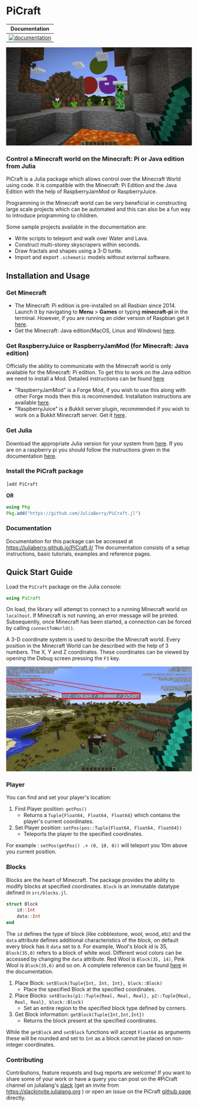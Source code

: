 # PiCraft

| **Documentation**    |
| :------------------: |
|[![documentation][docs-img]](https://juliaberry.github.io/PiCraft.jl/) |

[docs-img]: https://img.shields.io/badge/docs-latest-blue.svg

![PiCraft](./docs/src/assets/img/PiCraft.png)

### Control a Minecraft world on the Minecraft: Pi or Java edition from Julia

PiCraft is a Julia package which allows control over the Minecraft World using code. It is compatible with the Minecraft: Pi Edition and the Java Edition with the help of RaspberryJamMod or RaspberryJuice.

Programming in the Minecraft world can be very beneficial in constructing large scale
projects which can be automated and this can also be a fun way to introduce programming
 to children.

Some sample projects available in the documentation are:

- Write scripts to teleport and walk over Water and Lava.
- Construct multi-storey skyscrapers within seconds.
- Draw fractals and shapes using a 3-D turtle.
- Import and export `.schematic` models without external software.

## Installation and Usage

### Get Minecraft

- The Minecraft: Pi edition is pre-installed on all Rasbian since 2014. Launch it by navigating to **Menu** > **Games** or typing **minecraft-pi** in the terminal. However, if you are running an older version of Raspbian get it [here](https://minecraft.net/en-us/edition/pi/).
- Get the Minecraft: Java edition(MacOS, Linux and Windows) [here](https://minecraft.net/en-us/download/alternative).

### Get RaspberryJuice or RaspberryJamMod (for Minecraft: Java edition)

Officially the ability to communicate with the Minecraft world is only available for the Minecraft: Pi edition. To get this to work on the Java edition we need to install a Mod. Detailed instructions can be found [here](https://juliaberry.github.io/PiCraft.jl/#Installation-1)

- "RaspberryJamMod" is a Forge Mod, if you wish to use this along with other Forge mods then this is recommended. Installation instructions are available [here](http://www.instructables.com/id/Python-coding-for-Minecraft/).
- "RaspberryJuice" is a Bukkit server plugin, recommended if you wish to work on a Bukkit Minecraft server. Get it [here](https://dev.bukkit.org/projects/raspberryjuice).

### Get Julia

Download the appropriate Julia version for your system from [here](https://julialang.org/downloads/). 
If you are on a raspberry pi you should follow the instructions given in the documentation 
[here](https://juliaberry.github.io/PiCraft.jl/installation/#Install-Julia-1).

### Install the PiCraft package

```julia
]add PiCraft
```
**OR**

```julia
using Pkg
Pkg.add("https://github.com/JuliaBerry/PiCraft.jl")
```

### Documentation

Documentation for this package can be accessed at https://juliaberry.github.io/PiCraft.jl/
The documentation consists of a setup instructions, basic tutorials, examples and
reference pages.

## Quick Start Guide

Load the `PiCraft` package on the Julia console:
```julia
using PiCraft
```

On load, the library will attempt to connect to a running Minecraft world on `localhost`. If Minecraft is not running, an error message will be printed. Subsequently, once Minecraft has been started, a connection can be forced by calling `connectToWorld()`.

A 3-D coordinate system is used to describe the Minecraft world. Every position in the Minecraft World can be described with the help of 3 numbers. The X, Y and Z coordinates. These coordinates can be viewed by opening the Debug screen pressing the `F3` key.

![debug-screen](./docs/src/assets/img/coordinates.png)

### Player
You can find and set your player's location:
1) Find Player position: `getPos()`
      * Returns a `Tuple{Float64, Float64, Float64}` which contains the player's current coordinates.
2) Set Player position: `setPos(pos::Tuple{Float64, Float64, Float64})`
      * Teleports the player to the specified coordinates.

For example : `setPos(getPos() .+ (0, 10, 0))` will teleport you 10m above you current position.

### Blocks
Blocks are the heart of Minecraft. The package provides the ability to modify blocks at specified coordinates.
`Block` is an immutable datatype defined in `src/blocks.jl`.

```julia
struct Block
    id::Int
    data::Int
end
```
The `id` defines the type of block (like cobblestone, wool, wood,.etc) and the `data` attribute defines additional characteristics of the block, on default every block has it `data` set to `0`. For example, Wool's block id is 35, `Block(35,0)` refers to a block of white wool. Different wool colors can be accessed by changing the `data` attribute. Red Wool is `Block(35, 14)`, Pink Wool is `Block(35,6)` and so on. A complete reference can be found [here](https://juliaberry.github.io/PiCraft.jl/blocks.html) in the documentation.

1) Place Block: `setBlock(Tuple{Int, Int, Int}, block::Block)`
    * Place the specified Block at the specified coordinates.
2) Place Blocks: `setBlocks(p1::Tuple{Real, Real, Real}, p2::Tuple{Real, Real, Real}, block::Block)`
    * Set an entire region to the specified block type defined by corners.
3) Get Block information: `getBlock(Tuple{Int,Int,Int})`
    * Returns the block present at the specified coordinates.

While the `getBlock` and `setBlock` functions will accept `Float64` as arguments these will be rounded and set to `Int` as a block cannot be placed on non-integer coordinates.

### Contributing

Contributions, feature requests and bug reports are welcome! If you want to share some of your work or
have a query you can post on the #PiCraft channel on julialang's [slack](https://julialang.slack.com)
 (get an invite from <https://slackinvite.julialang.org> ) or open an issue on the PiCraft 
 [github page](https://github.com/JuliaBerry/PiCraft.jl/issues) directly.
